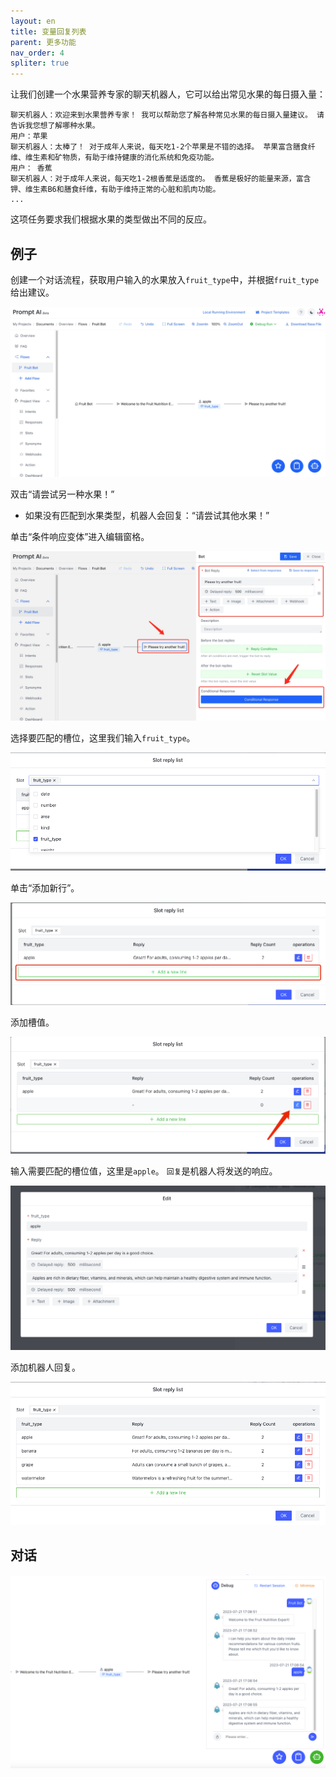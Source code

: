 ```yaml
---
layout: en
title: 变量回复列表
parent: 更多功能
nav_order: 4
spliter: true
---
```

让我们创建一个水果营养专家的聊天机器人，它可以给出常见水果的每日摄入量：
```text
聊天机器人：欢迎来到水果营养专家！ 我可以帮助您了解各种常见水果的每日摄入量建议。 请告诉我您想了解哪种水果。
用户：苹果
聊天机器人：太棒了！ 对于成年人来说，每天吃1-2个苹果是不错的选择。 苹果富含膳食纤维、维生素和矿物质，有助于维持健康的消化系统和免疫功能。
用户： 香蕉
聊天机器人：对于成年人来说，每天吃1-2根香蕉是适度的。 香蕉是极好的能量来源，富含钾、维生素B6和膳食纤维，有助于维持正常的心脏和肌肉功能。
...
```
<!---
User: Grapes

Chatbot: Adults can consume a small bunch of grapes, about 10-15 grapes per day. Grapes contain abundant antioxidants and vitamin C, which can help protect cells from oxidative damage.

User: Watermelon

Chatbot: Watermelon is a refreshing fruit for the summer! Consuming a small slice of watermelon (about 200 grams) per day is a good choice. It has a high water content, helping to maintain body hydration, and is also rich in vitamins A and C.
--->
这项任务要求我们根据水果的类型做出不同的反应。

## 例子
创建一个对话流程，获取用户输入的水果放入`fruit_type`中，并根据`fruit_type`给出建议。

![condition_response_overview.jpg](/assets/images/condition_response_overview.jpg)

双击“请尝试另一种水果！”
- 如果没有匹配到水果类型，机器人会回复：“请尝试其他水果！”

单击“条件响应变体”进入编辑窗格。

![condition_response_bot.jpg](/assets/images/condition_response_bot.jpg)

选择要匹配的槽位，这里我们输入`fruit_type`。

![img_3.png](/assets/images/tutorial/conditional_response/03-slot-reply-list.png)

单击“添加新行”。

![img_1.png](/assets/images/tutorial/conditional_response/04-slot-reply-list.png)

添加槽值。

![img_2.png](/assets/images/tutorial/conditional_response/05-slot-reply-list.png)

输入需要匹配的槽位值，这里是`apple`。 `回复`是机器人将发送的响应。

![img.png](/assets/images/tutorial/conditional_response/06-slot-reply-list.png)

添加机器人回复。

![img_4.png](/assets/images/tutorial/conditional_response/07-slot-reply-list.png)

## 对话

![img.png](/assets/images/tutorial/conditional_response/08-slot-reply-list.png)
